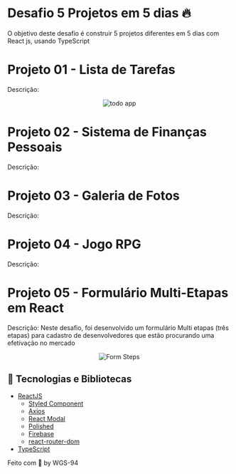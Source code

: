 # Desafio 5 Projetos em 5 dias 🔥

O objetivo deste desafio é construir 5 projetos diferentes em 5 dias com React js, usando TypeScript

# Projeto 01 - Lista de Tarefas

Descrição:

<!-- Neste desafio, foi desenvolvido um no estilo todo-list-->

<div align="center">
  <img src="https://user-images.githubusercontent.com/87288949/136671831-c72a2e60-a9d1-42e0-99a9-134773057490.PNG" alt="todo app" />
</div>

# Projeto 02 - Sistema de Finanças Pessoais

Descrição:

# Projeto 03 - Galeria de Fotos

Descrição:

# Projeto 04 - Jogo RPG

Descrição:

# Projeto 05 - Formulário Multi-Etapas em React

Descrição: Neste desafio, foi desenvolvido um formulário Multi etapas (três etapas) para cadastro de desenvolvedores que estão procurando uma efetivação no mercado

<div align="center">
  <img src="https://user-images.githubusercontent.com/87288949/181134916-49d122a0-53a4-4fea-83b5-493e406f584a.PNG" alt="Form Steps" />
</div>

## 🧰 Tecnologias e Bibliotecas

* [ReactJS](https://pt-br.reactjs.org/tutorial/tutorial.html)
  * [Styled Component](https://www.npmjs.com/package/styled-components)
  * [Axios](https://www.npmjs.com/package/axios)
  * [React Modal](https://www.npmjs.com/package/react-modal)
  * [Polished](https://www.npmjs.com/package/polished)
  * [Firebase]()
  * [react-router-dom]()
* [TypeScript](https://www.typescriptlang.org/)

<!--
### Tools para criar API Fake
 * [MirageJS]()

## ⚙️ Rodando o Projeto
```bash
# Clone este repositório para a pasta anterior
$ git clone https://github.com/WGS-94/Dt-Money-Transation.git
# ou use a opção de download.
# Acesse a pasta Dt-Money-Transation
$ cd Dt-Money-Transation
# Instale as dependências
$ yarn install
ou
$ npm install
# Executando o Projeto
$ yarn start 
ou
$ npm start
# Acesse http://localhost:3000 no seu navagador
```
-->
Feito com 💖 by WGS-94
